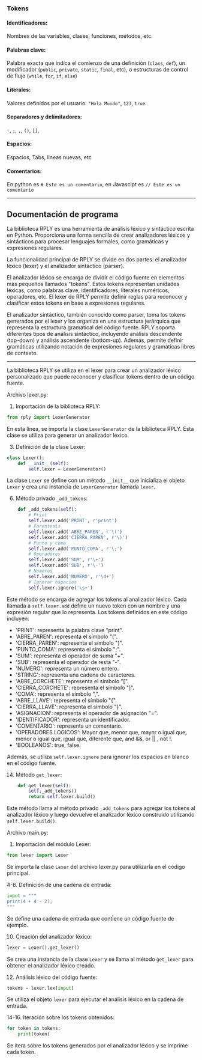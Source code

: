 
### Tokens

#### Identificadores: 
Nombres de las variables, clases, funciones, métodos, etc.

#### Palabras clave: 
Palabra exacta que indíca el comienzo de una definición (`class`, `def`), un modificador (`public`, `private`, `static`, `final`, etc), o estructuras de control de flujo (`while`, `for`, `if`, `else`)

#### Literales: 
Valores definídos por el usuario: `"Hola Mundo"`, `123`, `true`.

#### Separadores y delímitadores:
`:`, `;`, `,`, `()`, `[]`, 

#### Espacios:
Espacios, Tabs, lineas nuevas, etc

#### Comentarios:
En python es `# Este es un comentario`, en Javascipt es `// Este es un comentario`

---
## Documentación de programa

La biblioteca RPLY es una herramienta de análisis léxico y sintáctico escrita en Python. Proporciona una forma sencilla de crear analizadores léxicos y sintácticos para procesar lenguajes formales, como gramáticas y expresiones regulares.

La funcionalidad principal de RPLY se divide en dos partes: el analizador léxico (lexer) y el analizador sintáctico (parser).

El analizador léxico se encarga de dividir el código fuente en elementos más pequeños llamados "tokens". Estos tokens representan unidades léxicas, como palabras clave, identificadores, literales numéricos, operadores, etc. El lexer de RPLY permite definir reglas para reconocer y clasificar estos tokens en base a expresiones regulares.

El analizador sintáctico, también conocido como parser, toma los tokens generados por el lexer y los organiza en una estructura jerárquica que representa la estructura gramatical del código fuente. RPLY soporta diferentes tipos de análisis sintáctico, incluyendo análisis descendente (top-down) y análisis ascendente (bottom-up). Además, permite definir gramáticas utilizando notación de expresiones regulares y gramáticas libres de contexto.

---

La biblioteca RPLY se utiliza en el lexer para crear un analizador léxico personalizado que puede reconocer y clasificar tokens dentro de un código fuente.

Archivo lexer.py:

1. Importación de la biblioteca RPLY:
```python
from rply import LexerGenerator
```
En esta línea, se importa la clase `LexerGenerator` de la biblioteca RPLY. Esta clase se utiliza para generar un analizador léxico.

3. Definición de la clase Lexer:
```python
class Lexer():
    def __init__(self):
        self.lexer = LexerGenerator()
```
La clase `Lexer` se define con un método `__init__` que inicializa el objeto `Lexer` y crea una instancia de `LexerGenerator` llamada `lexer`.

6. Método privado `_add_tokens`:
```python
    def _add_tokens(self):
        # Print
        self.lexer.add('PRINT', r'print')
        # Parentesis
        self.lexer.add('ABRE_PAREN', r'\(')
        self.lexer.add('CIERRA_PAREN', r'\)')
        # Punto y coma
        self.lexer.add('PUNTO_COMA', r'\;')
        # Operadores
        self.lexer.add('SUM', r'\+')
        self.lexer.add('SUB', r'\-')
        # Numeros
        self.lexer.add('NUMERO', r'\d+')
        # Ignorar espacios
        self.lexer.ignore('\s+')
```
Este método se encarga de agregar los tokens al analizador léxico. Cada llamada a `self.lexer.add` define un nuevo token con un nombre y una expresión regular que lo representa. Los tokens definidos en este código incluyen:
- 'PRINT': representa la palabra clave "print".
- 'ABRE_PAREN': representa el símbolo "(".
- 'CIERRA_PAREN': representa el símbolo ")".
- 'PUNTO_COMA': representa el símbolo ";".
- 'SUM': representa el operador de suma "+".
- 'SUB': representa el operador de resta "-".
- 'NUMERO': representa un número entero.
- 'STRING': representa una cadena de caracteres.
- 'ABRE_CORCHETE': representa el símbolo "[".
- 'CIERRA_CORCHETE': representa el símbolo "]".
- 'COMA': representa el símbolo ",".
- 'ABRE_LLAVE': representa el símbolo "{".
- 'CIERRA_LLAVE': representa el símbolo "}".
- 'ASIGNACION': representa el operador de asignación "=".
- 'IDENTIFICADOR': representa un identificador.
- 'COMENTARIO': representa un comentario.
- 'OPERADORES LOGICOS': Mayor que, menor que, mayor o igual que, menor o igual que, igual que, diferente que, and &&, or || , not !.
- 'BOOLEANOS': true, false.

Además, se utiliza `self.lexer.ignore` para ignorar los espacios en blanco en el código fuente.

14. Método `get_lexer`:
```python
    def get_lexer(self):
        self._add_tokens()
        return self.lexer.build()
```
Este método llama al método privado `_add_tokens` para agregar los tokens al analizador léxico y luego devuelve el analizador léxico construido utilizando `self.lexer.build()`.

Archivo main.py:

1. Importación del módulo Lexer:
```python
from lexer import Lexer
```
Se importa la clase `Lexer` del archivo lexer.py para utilizarla en el código principal.

4-8. Definición de una cadena de entrada:
```python
input = """
print(4 + 4 - 2);
"""
```
Se define una cadena de entrada que contiene un código fuente de ejemplo.

10. Creación del analizador léxico:
```python
lexer = Lexer().get_lexer()
```
Se crea una instancia de la clase `Lexer` y se llama al método `get_lexer` para obtener el analizador léxico creado.

12. Análisis léxico del código fuente:
```python
tokens = lexer.lex(input)
```
Se utiliza el objeto `lexer` para ejecutar el análisis léxico en la cadena de entrada.

14-16. Iteración sobre los tokens obtenidos:
```python
for token in tokens:
    print(token)
```
Se itera sobre los tokens generados por el analizador léxico y se imprime cada token.


